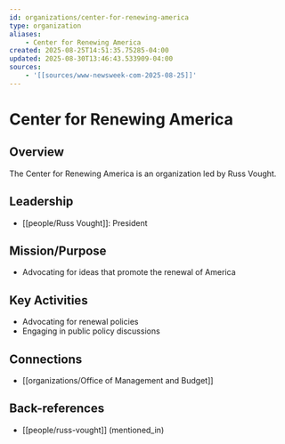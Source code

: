 ```yaml
---
id: organizations/center-for-renewing-america
type: organization
aliases:
    - Center for Renewing America
created: 2025-08-25T14:51:35.75285-04:00
updated: 2025-08-30T13:46:43.533909-04:00
sources:
    - '[[sources/www-newsweek-com-2025-08-25]]'
---
```


# Center for Renewing America

## Overview
The Center for Renewing America is an organization led by Russ Vought.

## Leadership
- [[people/Russ Vought]]: President

## Mission/Purpose
- Advocating for ideas that promote the renewal of America

## Key Activities
- Advocating for renewal policies
- Engaging in public policy discussions

## Connections
- [[organizations/Office of Management and Budget]]

## Back-references
<!-- Auto-maintained by the system -->
- [[people/russ-vought]] (mentioned_in)

